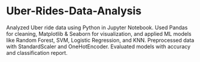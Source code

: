 # Uber-Rides-Data-Analysis
Analyzed Uber ride data using Python in Jupyter Notebook. Used Pandas for cleaning, Matplotlib &amp; Seaborn for visualization, and applied ML models like Random Forest, SVM, Logistic Regression, and KNN. Preprocessed data with StandardScaler and OneHotEncoder. Evaluated models with accuracy and classification report.
